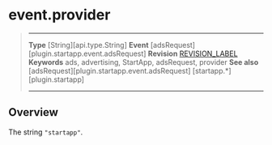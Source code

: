 # event.provider

> --------------------- ------------------------------------------------------------------------------------------
> __Type__              [String][api.type.String]
> __Event__             [adsRequest][plugin.startapp.event.adsRequest]
> __Revision__          [REVISION_LABEL](REVISION_URL)
> __Keywords__          ads, advertising, StartApp, adsRequest, provider
> __See also__			[adsRequest][plugin.startapp.event.adsRequest]
>						[startapp.*][plugin.startapp]
> --------------------- ------------------------------------------------------------------------------------------

## Overview

The string `"startapp"`.

